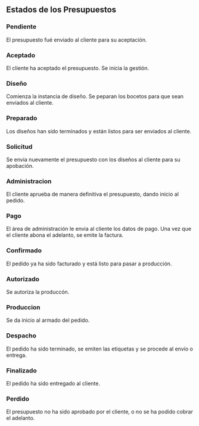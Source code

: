 ## Estados de los Presupuestos

### Pendiente
El presupuesto fué enviado al cliente para su aceptación.

### Aceptado
El cliente ha aceptado el presupuesto. Se inicia la gestión.

### Diseño
Comienza la instancia de diseño. Se peparan los bocetos para que sean enviados al cliente.

### Preparado
Los diseños han sido terminados y están listos para ser enviados al cliente.

### Solicitud
Se envia nuevamente el presupuesto con los diseños al cliente para su apobación.

### Administracion
El cliente aprueba de manera definitiva el presupuesto, dando inicio al pedido.

### Pago
El área de administración le envia al cliente los datos de pago. Una vez que el cliente abona el adelanto, se emite la factura.

### Confirmado
El pedido ya ha sido facturado y está listo para pasar a producción.

### Autorizado
Se autoriza la produccón.

### Produccion
Se da inicio al armado del pedido.

### Despacho
El pedido ha sido terminado, se emiten las etiquetas y se procede al envío o entrega.

### Finalizado
El pedido ha sido entregado al cliente.

### Perdido
El presupuesto no ha sido aprobado por el cliente, o no se ha podido cobrar el adelanto.